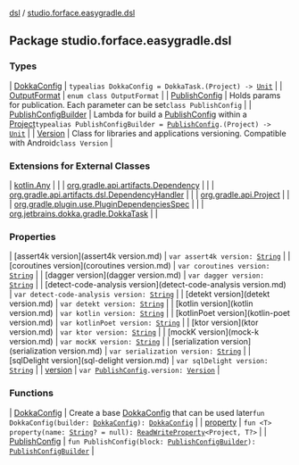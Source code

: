 [dsl](../index.md) / [studio.forface.easygradle.dsl](./index.md)

## Package studio.forface.easygradle.dsl

### Types

| [DokkaConfig](-dokka-config.md) | `typealias DokkaConfig = DokkaTask.(Project) -> `[`Unit`](https://kotlinlang.org/api/latest/jvm/stdlib/kotlin/-unit/index.html) |
| [OutputFormat](-output-format/index.md) | `enum class OutputFormat` |
| [PublishConfig](-publish-config/index.md) | Holds params for publication. Each parameter can be set`class PublishConfig` |
| [PublishConfigBuilder](-publish-config-builder.md) | Lambda for build a [PublishConfig](-publish-config/index.md) within a [Project](#)`typealias PublishConfigBuilder = `[`PublishConfig`](-publish-config/index.md)`.(Project) -> `[`Unit`](https://kotlinlang.org/api/latest/jvm/stdlib/kotlin/-unit/index.html) |
| [Version](-version/index.md) | Class for libraries and applications versioning. Compatible with Android`class Version` |

### Extensions for External Classes

| [kotlin.Any](kotlin.-any/index.md) |  |
| [org.gradle.api.artifacts.Dependency](org.gradle.api.artifacts.-dependency/index.md) |  |
| [org.gradle.api.artifacts.dsl.DependencyHandler](org.gradle.api.artifacts.dsl.-dependency-handler/index.md) |  |
| [org.gradle.api.Project](org.gradle.api.-project/index.md) |  |
| [org.gradle.plugin.use.PluginDependenciesSpec](org.gradle.plugin.use.-plugin-dependencies-spec/index.md) |  |
| [org.jetbrains.dokka.gradle.DokkaTask](org.jetbrains.dokka.gradle.-dokka-task/index.md) |  |

### Properties

| [assert4k version](assert4k version.md) | `var assert4k version: `[`String`](https://kotlinlang.org/api/latest/jvm/stdlib/kotlin/-string/index.html) |
| [coroutines version](coroutines version.md) | `var coroutines version: `[`String`](https://kotlinlang.org/api/latest/jvm/stdlib/kotlin/-string/index.html) |
| [dagger version](dagger version.md) | `var dagger version: `[`String`](https://kotlinlang.org/api/latest/jvm/stdlib/kotlin/-string/index.html) |
| [detect-code-analysis version](detect-code-analysis version.md) | `var detect-code-analysis version: `[`String`](https://kotlinlang.org/api/latest/jvm/stdlib/kotlin/-string/index.html) |
| [detekt version](detekt version.md) | `var detekt version: `[`String`](https://kotlinlang.org/api/latest/jvm/stdlib/kotlin/-string/index.html) |
| [kotlin version](kotlin version.md) | `var kotlin version: `[`String`](https://kotlinlang.org/api/latest/jvm/stdlib/kotlin/-string/index.html) |
| [kotlinPoet version](kotlin-poet version.md) | `var kotlinPoet version: `[`String`](https://kotlinlang.org/api/latest/jvm/stdlib/kotlin/-string/index.html) |
| [ktor version](ktor version.md) | `var ktor version: `[`String`](https://kotlinlang.org/api/latest/jvm/stdlib/kotlin/-string/index.html) |
| [mockK version](mock-k version.md) | `var mockK version: `[`String`](https://kotlinlang.org/api/latest/jvm/stdlib/kotlin/-string/index.html) |
| [serialization version](serialization version.md) | `var serialization version: `[`String`](https://kotlinlang.org/api/latest/jvm/stdlib/kotlin/-string/index.html) |
| [sqlDelight version](sql-delight version.md) | `var sqlDelight version: `[`String`](https://kotlinlang.org/api/latest/jvm/stdlib/kotlin/-string/index.html) |
| [version](version.md) | `var `[`PublishConfig`](-publish-config/index.md)`.version: `[`Version`](-version/index.md) |

### Functions

| [DokkaConfig](-dokka-config.md) | Create a base [DokkaConfig](-dokka-config.md) that can be used later`fun DokkaConfig(builder: `[`DokkaConfig`](-dokka-config.md)`): `[`DokkaConfig`](-dokka-config.md) |
| [property](property.md) | `fun <T> property(name: `[`String`](https://kotlinlang.org/api/latest/jvm/stdlib/kotlin/-string/index.html)`? = null): `[`ReadWriteProperty`](https://kotlinlang.org/api/latest/jvm/stdlib/kotlin.properties/-read-write-property/index.html)`<Project, T?>` |
| [PublishConfig](-publish-config.md) | `fun PublishConfig(block: `[`PublishConfigBuilder`](-publish-config-builder.md)`): `[`PublishConfigBuilder`](-publish-config-builder.md) |

